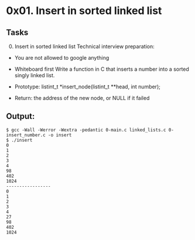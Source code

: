 # 0x01. Insert in sorted linked list
## Tasks

0. Insert in sorted linked list
Technical interview preparation:

* You are not allowed to google anything
* Whiteboard first
Write a function in C that inserts a number into a sorted singly linked list.

* Prototype: listint_t \*insert_node(listint_t **head, int number);
* Return: the address of the new node, or NULL if it failed

## Output:

```
$ gcc -Wall -Werror -Wextra -pedantic 0-main.c linked_lists.c 0-insert_number.c -o insert
$ ./insert
0
1
2
3
4
98
402
1024
-----------------
0
1
2
3
4
27
98
402
1024
```